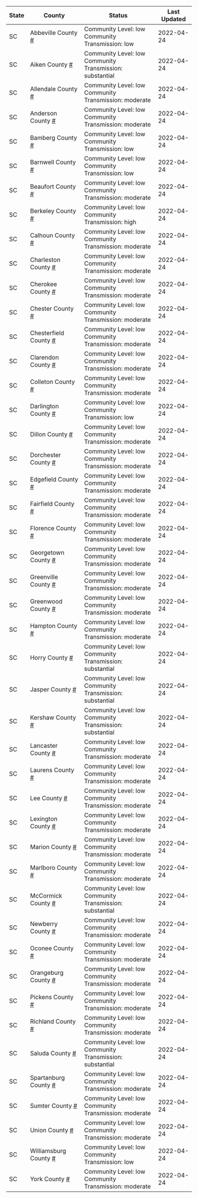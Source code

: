 State | County | Status | Last Updated
--- | --- | --- | --- 
SC | Abbeville County <a href="#abbeville_county">#</a> | <a name="abbeville_county"></a>Community Level: low<br/>Community Transmission: low | 2022-04-24
SC | Aiken County <a href="#aiken_county">#</a> | <a name="aiken_county"></a>Community Level: low<br/>Community Transmission: substantial | 2022-04-24
SC | Allendale County <a href="#allendale_county">#</a> | <a name="allendale_county"></a>Community Level: low<br/>Community Transmission: moderate | 2022-04-24
SC | Anderson County <a href="#anderson_county">#</a> | <a name="anderson_county"></a>Community Level: low<br/>Community Transmission: moderate | 2022-04-24
SC | Bamberg County <a href="#bamberg_county">#</a> | <a name="bamberg_county"></a>Community Level: low<br/>Community Transmission: low | 2022-04-24
SC | Barnwell County <a href="#barnwell_county">#</a> | <a name="barnwell_county"></a>Community Level: low<br/>Community Transmission: low | 2022-04-24
SC | Beaufort County <a href="#beaufort_county">#</a> | <a name="beaufort_county"></a>Community Level: low<br/>Community Transmission: moderate | 2022-04-24
SC | Berkeley County <a href="#berkeley_county">#</a> | <a name="berkeley_county"></a>Community Level: low<br/>Community Transmission: high | 2022-04-24
SC | Calhoun County <a href="#calhoun_county">#</a> | <a name="calhoun_county"></a>Community Level: low<br/>Community Transmission: moderate | 2022-04-24
SC | Charleston County <a href="#charleston_county">#</a> | <a name="charleston_county"></a>Community Level: low<br/>Community Transmission: moderate | 2022-04-24
SC | Cherokee County <a href="#cherokee_county">#</a> | <a name="cherokee_county"></a>Community Level: low<br/>Community Transmission: moderate | 2022-04-24
SC | Chester County <a href="#chester_county">#</a> | <a name="chester_county"></a>Community Level: low<br/>Community Transmission: moderate | 2022-04-24
SC | Chesterfield County <a href="#chesterfield_county">#</a> | <a name="chesterfield_county"></a>Community Level: low<br/>Community Transmission: moderate | 2022-04-24
SC | Clarendon County <a href="#clarendon_county">#</a> | <a name="clarendon_county"></a>Community Level: low<br/>Community Transmission: moderate | 2022-04-24
SC | Colleton County <a href="#colleton_county">#</a> | <a name="colleton_county"></a>Community Level: low<br/>Community Transmission: moderate | 2022-04-24
SC | Darlington County <a href="#darlington_county">#</a> | <a name="darlington_county"></a>Community Level: low<br/>Community Transmission: low | 2022-04-24
SC | Dillon County <a href="#dillon_county">#</a> | <a name="dillon_county"></a>Community Level: low<br/>Community Transmission: moderate | 2022-04-24
SC | Dorchester County <a href="#dorchester_county">#</a> | <a name="dorchester_county"></a>Community Level: low<br/>Community Transmission: moderate | 2022-04-24
SC | Edgefield County <a href="#edgefield_county">#</a> | <a name="edgefield_county"></a>Community Level: low<br/>Community Transmission: moderate | 2022-04-24
SC | Fairfield County <a href="#fairfield_county">#</a> | <a name="fairfield_county"></a>Community Level: low<br/>Community Transmission: moderate | 2022-04-24
SC | Florence County <a href="#florence_county">#</a> | <a name="florence_county"></a>Community Level: low<br/>Community Transmission: moderate | 2022-04-24
SC | Georgetown County <a href="#georgetown_county">#</a> | <a name="georgetown_county"></a>Community Level: low<br/>Community Transmission: moderate | 2022-04-24
SC | Greenville County <a href="#greenville_county">#</a> | <a name="greenville_county"></a>Community Level: low<br/>Community Transmission: moderate | 2022-04-24
SC | Greenwood County <a href="#greenwood_county">#</a> | <a name="greenwood_county"></a>Community Level: low<br/>Community Transmission: moderate | 2022-04-24
SC | Hampton County <a href="#hampton_county">#</a> | <a name="hampton_county"></a>Community Level: low<br/>Community Transmission: moderate | 2022-04-24
SC | Horry County <a href="#horry_county">#</a> | <a name="horry_county"></a>Community Level: low<br/>Community Transmission: substantial | 2022-04-24
SC | Jasper County <a href="#jasper_county">#</a> | <a name="jasper_county"></a>Community Level: low<br/>Community Transmission: substantial | 2022-04-24
SC | Kershaw County <a href="#kershaw_county">#</a> | <a name="kershaw_county"></a>Community Level: low<br/>Community Transmission: substantial | 2022-04-24
SC | Lancaster County <a href="#lancaster_county">#</a> | <a name="lancaster_county"></a>Community Level: low<br/>Community Transmission: moderate | 2022-04-24
SC | Laurens County <a href="#laurens_county">#</a> | <a name="laurens_county"></a>Community Level: low<br/>Community Transmission: moderate | 2022-04-24
SC | Lee County <a href="#lee_county">#</a> | <a name="lee_county"></a>Community Level: low<br/>Community Transmission: moderate | 2022-04-24
SC | Lexington County <a href="#lexington_county">#</a> | <a name="lexington_county"></a>Community Level: low<br/>Community Transmission: moderate | 2022-04-24
SC | Marion County <a href="#marion_county">#</a> | <a name="marion_county"></a>Community Level: low<br/>Community Transmission: moderate | 2022-04-24
SC | Marlboro County <a href="#marlboro_county">#</a> | <a name="marlboro_county"></a>Community Level: low<br/>Community Transmission: moderate | 2022-04-24
SC | McCormick County <a href="#mccormick_county">#</a> | <a name="mccormick_county"></a>Community Level: low<br/>Community Transmission: substantial | 2022-04-24
SC | Newberry County <a href="#newberry_county">#</a> | <a name="newberry_county"></a>Community Level: low<br/>Community Transmission: moderate | 2022-04-24
SC | Oconee County <a href="#oconee_county">#</a> | <a name="oconee_county"></a>Community Level: low<br/>Community Transmission: moderate | 2022-04-24
SC | Orangeburg County <a href="#orangeburg_county">#</a> | <a name="orangeburg_county"></a>Community Level: low<br/>Community Transmission: moderate | 2022-04-24
SC | Pickens County <a href="#pickens_county">#</a> | <a name="pickens_county"></a>Community Level: low<br/>Community Transmission: moderate | 2022-04-24
SC | Richland County <a href="#richland_county">#</a> | <a name="richland_county"></a>Community Level: low<br/>Community Transmission: moderate | 2022-04-24
SC | Saluda County <a href="#saluda_county">#</a> | <a name="saluda_county"></a>Community Level: low<br/>Community Transmission: substantial | 2022-04-24
SC | Spartanburg County <a href="#spartanburg_county">#</a> | <a name="spartanburg_county"></a>Community Level: low<br/>Community Transmission: moderate | 2022-04-24
SC | Sumter County <a href="#sumter_county">#</a> | <a name="sumter_county"></a>Community Level: low<br/>Community Transmission: moderate | 2022-04-24
SC | Union County <a href="#union_county">#</a> | <a name="union_county"></a>Community Level: low<br/>Community Transmission: moderate | 2022-04-24
SC | Williamsburg County <a href="#williamsburg_county">#</a> | <a name="williamsburg_county"></a>Community Level: low<br/>Community Transmission: low | 2022-04-24
SC | York County <a href="#york_county">#</a> | <a name="york_county"></a>Community Level: low<br/>Community Transmission: moderate | 2022-04-24
